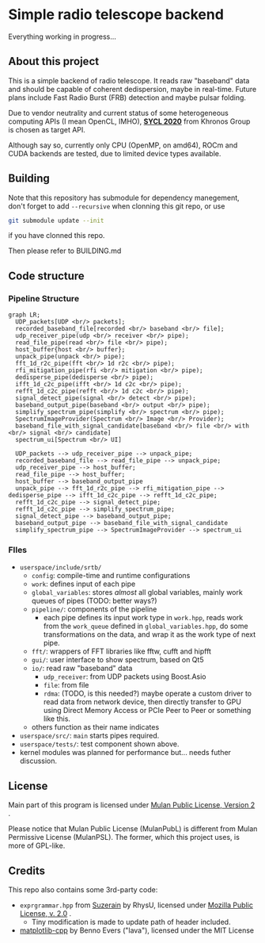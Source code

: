 # Simple radio telescope backend
Everything working in progress...

## About this project
This is a simple backend of radio telescope. 
It reads raw "baseband" data and should be capable of coherent dedispersion, maybe in real-time.
Future plans include Fast Radio Burst (FRB) detection and maybe pulsar folding.

Due to vendor neutrality and current status of some heterogeneous computing APIs (I mean OpenCL, IMHO),
**[SYCL 2020](https://www.khronos.org/sycl/)** from Khronos Group is chosen as target API.

Although say so, currently only CPU (OpenMP, on amd64), ROCm and CUDA backends are tested, due to limited device types available.

## Building
Note that this repository has submodule for dependency manegement, don't forget to add `--recursive` when clonning this git repo, or use
```bash
git submodule update --init
```
if you have clonned this repo.

Then please refer to BUILDING.md

## Code structure
### Pipeline Structure
```mermaid
graph LR;
  UDP_packets[UDP <br/> packets];
  recorded_baseband_file[recorded <br/> baseband <br/> file];
  udp_receiver_pipe(udp <br/> receiver <br/> pipe);
  read_file_pipe(read <br/> file <br/> pipe);
  host_buffer{host <br/> buffer};
  unpack_pipe(unpack <br/> pipe);
  fft_1d_r2c_pipe(fft <br/> 1d r2c <br/> pipe);
  rfi_mitigation_pipe(rfi <br/> mitigation <br/> pipe);
  dedisperse_pipe(dedisperse <br/> pipe);
  ifft_1d_c2c_pipe(ifft <br/> 1d c2c <br/> pipe);
  refft_1d_c2c_pipe(refft <br/> 1d c2c <br/> pipe);
  signal_detect_pipe(signal <br/> detect <br/> pipe);
  baseband_output_pipe(baseband <br/> output <br/> pipe);
  simplify_spectrum_pipe(simplify <br/> spectrum <br/> pipe);
  SpectrumImageProvider(Spectrum <br/> Image <br/> Provider);
  baseband_file_with_signal_candidate[baseband <br/> file <br/> with <br/> signal <br/> candidate]
  spectrum_ui[Spectrum <br/> UI]

  UDP_packets --> udp_receiver_pipe --> unpack_pipe;
  recorded_baseband_file --> read_file_pipe --> unpack_pipe;
  udp_receiver_pipe --> host_buffer;
  read_file_pipe --> host_buffer;
  host_buffer --> baseband_output_pipe
  unpack_pipe --> fft_1d_r2c_pipe --> rfi_mitigation_pipe --> dedisperse_pipe --> ifft_1d_c2c_pipe --> refft_1d_c2c_pipe;
  refft_1d_c2c_pipe --> signal_detect_pipe;
  refft_1d_c2c_pipe --> simplify_spectrum_pipe;
  signal_detect_pipe --> baseband_output_pipe;
  baseband_output_pipe --> baseband_file_with_signal_candidate
  simplify_spectrum_pipe --> SpectrumImageProvider --> spectrum_ui
```

### FIles
* `userspace/include/srtb/`
  * `config`: compile-time and runtime configurations
  * `work`: defines input of each pipe
  * `global_variables`: stores *almost* all global variables, mainly work queues of pipes (TODO: better ways?)
  * `pipeline/`: components of the pipeline
    * each pipe defines its input work type in `work.hpp`, reads work from the `work_queue` defined in `global_variables.hpp`, do some transformations on the data, and wrap it as the work type of next pipe.
  * `fft/`: wrappers of FFT libraries like fftw, cufft and hipfft
  * `gui/`: user interface to show spectrum, based on Qt5
  * `io/`: read raw "baseband" data
    * `udp_receiver`: from UDP packets using Boost.Asio
    * `file`: from file
    * `rdma`: (TODO, is this needed?) maybe operate a custom driver to read data from network device, then directly transfer to GPU using Direct Memory Access or PCIe Peer to Peer or something like this.
  * others function as their name indicates
* `userspace/src/`: `main` starts pipes required.
* `userspace/tests/`: test component shown above.
* kernel modules was planned for performance but... needs futher discussion.

## License
Main part of this program is licensed under [Mulan Public License, Version 2](http://license.coscl.org.cn/MulanPubL-2.0/index.html) .  

Please notice that Mulan Public License (MulanPubL) is different from Mulan Permissive License (MulanPSL). The former, which this project uses, is more of GPL-like.

## Credits
This repo also contains some 3rd-party code:
* `exprgrammar.hpp` from [Suzerain](https://bitbucket.org/RhysU/suzerain) by RhysU, licensed under [Mozilla Public License, v. 2.0](https://mozilla.org/MPL/2.0/) . 
  * Tiny modification is made to update path of header included.
* [matplotlib-cpp](https://github.com/lava/matplotlib-cpp) by Benno Evers ("lava"), licensed under the MIT License
